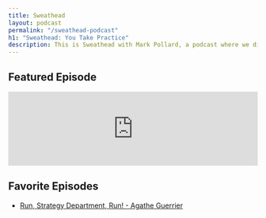```yaml
---
title: Sweathead
layout: podcast
permalink: "/sweathead-podcast"
h1: "Sweathead: You Take Practice"
description: This is Sweathead with Mark Pollard, a podcast where we discuss strategy and ideas - what these things are, how to get good at them, and how to earn money from being good at them.
---
```



## Featured Episode ##
<iframe src="https://anchor.fm/sweathead-with-mark-pollard/embed/episodes/The-Search-Of-Strategy---Michael-King-e1nral/a-a475ic" width="100%" frameborder="0" scrolling="no"></iframe>

## Favorite Episodes ##
* [Run, Strategy Department, Run! - Agathe Guerrier](https://anchor.fm/sweathead-with-mark-pollard/episodes/Run--Strategy-Department--Run----Agathe-Guerrier-e1o81s/a-a48720)
